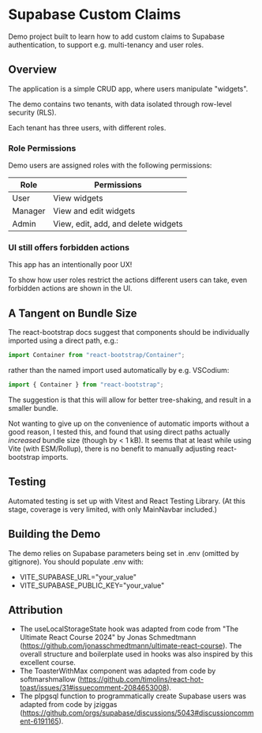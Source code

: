 # Supabase Custom Claims

Demo project built to learn how to add custom claims to Supabase authentication, to support e.g. multi-tenancy and user roles.

## Overview

The application is a simple CRUD app, where users manipulate "widgets".

The demo contains two tenants, with data isolated through row-level security (RLS).

Each tenant has three users, with different roles.

### Role Permissions

Demo users are assigned roles with the following permissions:

| Role    | Permissions                         |
| ------- | ----------------------------------- |
| User    | View widgets                        |
| Manager | View and edit widgets               |
| Admin   | View, edit, add, and delete widgets |

### UI still offers forbidden actions

This app has an intentionally poor UX!

To show how user roles restrict the actions different users can take, even forbidden actions are shown in the UI.

## A Tangent on Bundle Size

The react-bootstrap docs suggest that components should be individually imported using a direct path, e.g.:

```typescript
import Container from "react-bootstrap/Container";
```

rather than the named import used automatically by e.g. VSCodium:

```typescript
import { Container } from "react-bootstrap";
```

The suggestion is that this will allow for better tree-shaking, and result in a smaller bundle.

Not wanting to give up on the convenience of automatic imports without a good reason, I tested this, and found that using direct paths actually _increased_ bundle size (though by < 1 kB). It seems that at least while using Vite (with ESM/Rollup), there is no benefit to manually adjusting react-bootstrap imports.

## Testing

Automated testing is set up with Vitest and React Testing Library.
(At this stage, coverage is very limited, with only MainNavbar included.)

## Building the Demo

The demo relies on Supabase parameters being set in .env (omitted by gitignore).
You should populate .env with:

-   VITE_SUPABASE_URL="your_value"
-   VITE_SUPABASE_PUBLIC_KEY="your_value"

## Attribution

-   The useLocalStorageState hook was adapted from code from "The Ultimate React Course 2024" by Jonas Schmedtmann (https://github.com/jonasschmedtmann/ultimate-react-course). The overall structure and boilerplate used in hooks was also inspired by this excellent course.
-   The ToasterWithMax component was adapted from code by softmarshmallow (https://github.com/timolins/react-hot-toast/issues/31#issuecomment-2084653008).
-   The plpgsql function to programmatically create Supabase users was adapted from code by jziggas (https://github.com/orgs/supabase/discussions/5043#discussioncomment-6191165).
